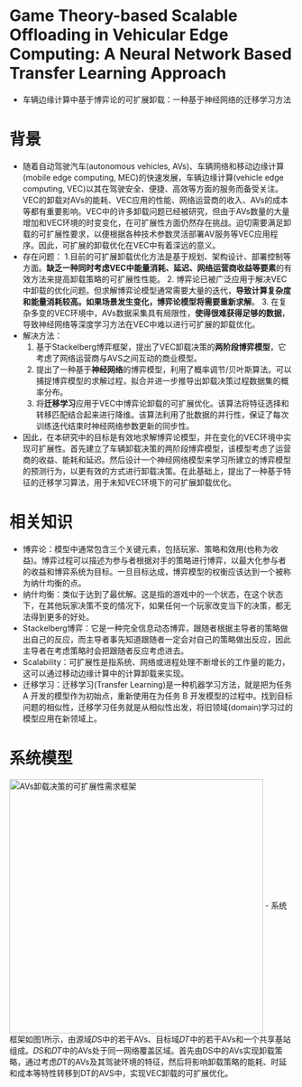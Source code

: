# Game Theory-based Scalable Offloading in Vehicular Edge Computing: A Neural Network Based Transfer Learning Approach 
- 车辆边缘计算中基于博弈论的可扩展卸载：一种基于神经网络的迁移学习方法 
# 背景
- 随着自动驾驶汽车(autonomous vehicles, AVs)、车辆网络和移动边缘计算(mobile edge computing, MEC)的快速发展，车辆边缘计算(vehicle edge computing, VEC)以其在驾驶安全、便捷、高效等方面的服务而备受关注。VEC的卸载对AVs的能耗、VEC应用的性能、网络运营商的收入、AVs的成本等都有重要影响。VEC中的许多卸载问题已经被研究，但由于AVs数量的大量增加和VEC环境的时变变化，在可扩展性方面仍然存在挑战。迫切需要满足卸载的可扩展性要求，以便根据各种技术参数灵活部署AV服务等VEC应用程序。因此，可扩展的卸载优化在VEC中有着深远的意义。
- 存在问题：
  1.目前的可扩展卸载优化方法是基于规划、架构设计、部署控制等方面。**缺乏一种同时考虑VEC中能量消耗、延迟、网络运营商收益等要素**的有效方法来提高卸载策略的可扩展性性能。
  2. 博弈论已被广泛应用于解决VEC中卸载的优化问题。但求解博弈论模型通常需要大量的迭代，**导致计算复杂度和能量消耗较高。如果场景发生变化，博弈论模型将需要重新求解**。
  3. 在复杂多变的VEC环境中，AVs数据采集具有局限性，**使得很难获得足够的数据**，导致神经网络等深度学习方法在VEC中难以进行可扩展的卸载优化。
- 解决方法：
  1. 基于Stackelberg博弈框架，提出了VEC卸载决策的**两阶段博弈模型**，它考虑了网络运营商与AVS之间互动的商业模型。 
  2. 提出了一种基于**神经网络**的博弈模型，利用了概率调节/贝叶斯算法。可以捕捉博弈模型的求解过程，拟合并进一步推导出卸载决策过程数据集的概率分布。
  3. 将**迁移学习**应用于VEC中博弈论卸载的可扩展优化。该算法将特征选择和转移匹配结合起来进行降维。该算法利用了批数据的并行性，保证了每次训练迭代结束时神经网络参数更新的同步性。 
- 因此，在本研究中的目标是有效地求解博弈论模型，并在变化的VEC环境中实现可扩展性。首先建立了车辆卸载决策的两阶段博弈模型，该模型考虑了运营商的收益、能耗和延迟。然后设计一个神经网络模型来学习所建立的博弈模型的预测行为，以更有效的方式进行卸载决策。在此基础上，提出了一种基于特征的迁移学习算法，用于未知VEC环境下的可扩展卸载优化。
# 相关知识
- 博弈论：模型中通常包含三个关键元素，包括玩家、策略和效用(也称为收益)。博弈过程可以描述为参与者根据对手的策略进行博弈，以最大化参与者的收益和博弈系统为目标。一旦目标达成，博弈模型的权衡应该达到一个被称为纳什均衡的点。
- 纳什均衡：类似于达到了最优解。这是指的游戏中的一个状态，在这个状态下，在其他玩家决策不变的情况下，如果任何一个玩家改变当下的决策，都无法得到更多的好处。
- Stackelberg博弈：它是一种完全信息动态博弈，跟随者根据主导者的策略做出自己的反应，而主导者事先知道跟随者一定会对自己的策略做出反应，因此主导者在考虑策略时会把跟随者反应考虑进去。
- Scalability：可扩展性是指系统、网络或进程处理不断增长的工作量的能力，这可以通过移动边缘计算中的计算卸载来实现。
- 迁移学习：迁移学习(Transfer Learning)是一种机器学习方法，就是把为任务 A 开发的模型作为初始点，重新使用在为任务 B 开发模型的过程中。找到目标问题的相似性，迁移学习任务就是从相似性出发，将旧领域(domain)学习过的模型应用在新领域上。
# 系统模型
<img width="450" src="https://user-images.githubusercontent.com/121794362/228477121-8a1c33aa-30cf-4349-8220-f97353eaaf4d.png" alt="AVs卸载决策的可扩展性需求框架" align="center"/>
- 系统框架如图1所示，由源域𝐷S中的若干AVs、目标域𝐷𝑇中的若干AVs和一个共享基站组成。𝐷S和𝐷𝑇中的AVs处于同一网络覆盖区域。首先由DS中的AVs实现卸载策略，通过考虑𝐷T的AVs及其驾驶环境的特征，然后将影响卸载策略的能耗、时延和成本等特性转移到DT的AVS中，实现VEC卸载的可扩展优化。
